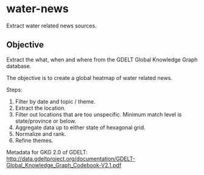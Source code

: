 # water-news
Extract water related news sources.

## Objective
Extract the what, when and where from the GDELT Global Knowledge Graph database. 

The objective is to create a global heatmap of water related news. 



Steps:

1. Filter by date and topic / theme.
1. Extract the location.
1. Filter out locations that are too unspecific. 
  Minimum match level is state/province or below.
1. Aggregate data up to either state of hexagonal grid.
1. Normalize and rank.
1. Refine themes.


Metadata for GKG 2.0 of GDELT: http://data.gdeltproject.org/documentation/GDELT-Global_Knowledge_Graph_Codebook-V2.1.pdf

